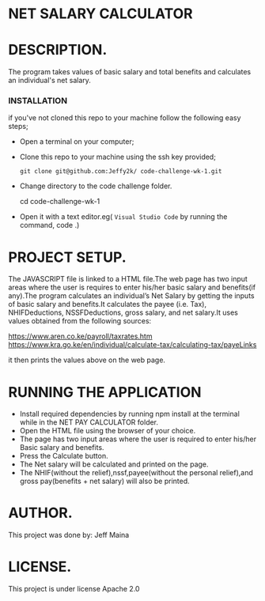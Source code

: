 # NET SALARY CALCULATOR

# DESCRIPTION.
The program takes values of basic salary and total benefits and calculates an individual's net salary.

### INSTALLATION
if you've not cloned this repo to your machine follow the following easy steps;
- Open a terminal on your computer;
- Clone this repo to your machine using the ssh key provided;

      git clone git@github.com:Jeffy2k/ code-challenge-wk-1.git

- Change directory to the code challenge folder.

    cd code-challenge-wk-1

- Open it with a text editor.eg( `Visual Studio Code` by running the command,  code .)

# PROJECT SETUP.

 The JAVASCRIPT file is linked to a HTML file.The web page has two input areas where the user is requires to enter his/her basic salary and benefits(if any).The program calculates an individual’s Net Salary by getting the inputs of basic salary and benefits.It calculates the payee (i.e. Tax), NHIFDeductions, NSSFDeductions, gross salary, and net salary.It uses values obtained from the following sources:

https://www.aren.co.ke/payroll/taxrates.htm
https://www.kra.go.ke/en/individual/calculate-tax/calculating-tax/payeLinks


it then prints the values above on the web page.

# RUNNING THE APPLICATION

- Install required dependencies by running npm install at the terminal while in the  NET PAY CALCULATOR folder.
- Open the HTML file using the browser of your choice.
- The page has two input areas where the user is required to enter his/her Basic salary and benefits.
- Press the Calculate button.
- The Net salary will be calculated and printed on the page.
- The NHIF(without the relief),nssf,payee(without the personal relief),and gross pay(benefits + net salary) will also be printed.

# AUTHOR.
This project was done by:
Jeff Maina

# LICENSE.
This project is under license Apache 2.0
